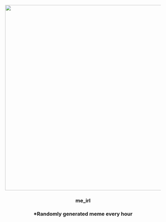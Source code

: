 <p align="center">
        <img src="https://i.redd.it/iv8q5rq583v91.jpg" width="600" height="600">
        </p>
        <h3 align="center">me_irl</h3>
        <h3 align="center">*Randomly generated meme every hour</h3>
    
